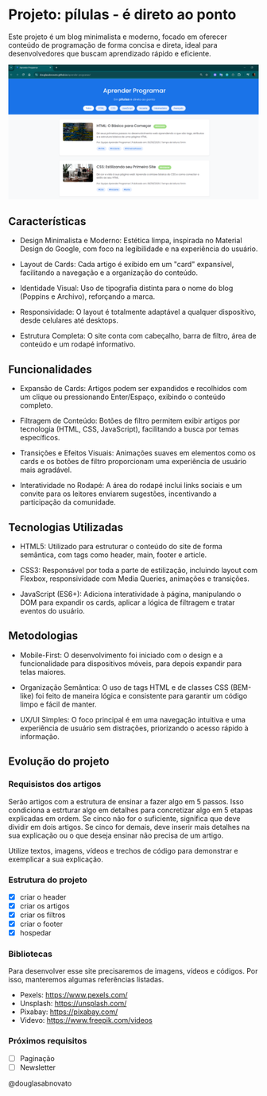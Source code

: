 # Projeto: pílulas - é direto ao ponto

Este projeto é um blog minimalista e moderno, focado em oferecer conteúdo de programação de forma concisa e direta, ideal para desenvolvedores que buscam aprendizado rápido e eficiente.

![Aprender Programar](./assets/imgs/tela.png)

## Características

- Design Minimalista e Moderno: Estética limpa, inspirada no Material Design do Google, com foco na legibilidade e na experiência do usuário.

- Layout de Cards: Cada artigo é exibido em um "card" expansível, facilitando a navegação e a organização do conteúdo.

- Identidade Visual: Uso de tipografia distinta para o nome do blog (Poppins e Archivo), reforçando a marca.

- Responsividade: O layout é totalmente adaptável a qualquer dispositivo, desde celulares até desktops.

- Estrutura Completa: O site conta com cabeçalho, barra de filtro, área de conteúdo e um rodapé informativo.

## Funcionalidades

- Expansão de Cards: Artigos podem ser expandidos e recolhidos com um clique ou pressionando Enter/Espaço, exibindo o conteúdo completo.

- Filtragem de Conteúdo: Botões de filtro permitem exibir artigos por tecnologia (HTML, CSS, JavaScript), facilitando a busca por temas específicos.

- Transições e Efeitos Visuais: Animações suaves em elementos como os cards e os botões de filtro proporcionam uma experiência de usuário mais agradável.

- Interatividade no Rodapé: A área do rodapé inclui links sociais e um convite para os leitores enviarem sugestões, incentivando a participação da comunidade.

## Tecnologias Utilizadas

- HTML5: Utilizado para estruturar o conteúdo do site de forma semântica, com tags como header, main, footer e article.

- CSS3: Responsável por toda a parte de estilização, incluindo layout com Flexbox, responsividade com Media Queries, animações e transições.

- JavaScript (ES6+): Adiciona interatividade à página, manipulando o DOM para expandir os cards, aplicar a lógica de filtragem e tratar eventos do usuário.

## Metodologias

- Mobile-First: O desenvolvimento foi iniciado com o design e a funcionalidade para dispositivos móveis, para depois expandir para telas maiores.

- Organização Semântica: O uso de tags HTML e de classes CSS (BEM-like) foi feito de maneira lógica e consistente para garantir um código limpo e fácil de manter.

- UX/UI Simples: O foco principal é em uma navegação intuitiva e uma experiência de usuário sem distrações, priorizando o acesso rápido à informação.

## Evolução do projeto

### Requisistos dos artigos

Serão artigos com a estrutura de ensinar a fazer algo em 5 passos. Isso condiciona a estrturar algo em detalhes para concretizar algo em 5 etapas explicadas em ordem. Se cinco não for o suficiente, significa que deve dividir em dois artigos. Se cinco for demais, deve inserir mais detalhes na sua explicação ou o que deseja ensinar não precisa de um artigo.

Utilize textos, imagens, vídeos e trechos de código para demonstrar e exemplicar a sua explicação.

### Estrutura do projeto

- [x] criar o header
- [x] criar os artigos
- [x] criar os filtros
- [x] criar o footer
- [x] hospedar 

### Bibliotecas

Para desenvolver esse site precisaremos de imagens, vídeos e códigos.
Por isso, manteremos algumas referências listadas.

- Pexels: https://www.pexels.com/
- Unsplash: https://unsplash.com/
- Pixabay: https://pixabay.com/
- Videvo: https://www.freepik.com/videos

### Próximos requisitos

- [ ] Paginação
- [ ] Newsletter

@douglasabnovato
